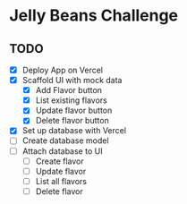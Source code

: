 # Jelly Beans Challenge

## TODO

- [x] Deploy App on Vercel
- [x] Scaffold UI with mock data
  - [x] Add Flavor button
  - [x] List existing flavors
  - [x] Update flavor button
  - [x] Delete flavor button
- [x] Set up database with Vercel
- [ ] Create database model
- [ ] Attach database to UI
  - [ ] Create flavor
  - [ ] Update flavor
  - [ ] List all flavors
  - [ ] Delete flavor
